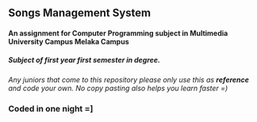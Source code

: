 ## Songs Management System

#### An assignment for Computer Programming subject in **Multimedia University Campus Melaka Campus**
##### Subject of first year first semester in degree.

_*Any juniors that come to this repository please only use this as **reference** and code your own.*_
_*No copy pasting also helps you learn faster =)*_


### Coded in one night =]
